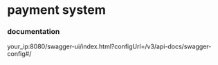 # payment system

### documentation
your_ip:8080/swagger-ui/index.html?configUrl=/v3/api-docs/swagger-config#/